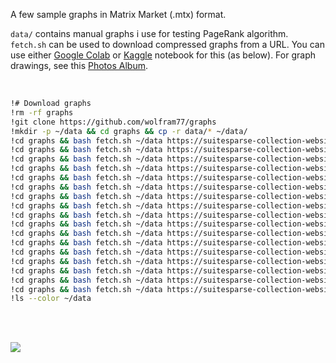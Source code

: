 A few sample graphs in Matrix Market (.mtx) format.

`data/` contains manual graphs i use for testing PageRank algorithm.
`fetch.sh` can be used to download compressed graphs from a URL.
You can use either [Google Colab] or [Kaggle] notebook for this (as below).
For graph drawings, see this [Photos Album].

<br>

```bash
!# Download graphs
!rm -rf graphs
!git clone https://github.com/wolfram77/graphs
!mkdir -p ~/data && cd graphs && cp -r data/* ~/data/
!cd graphs && bash fetch.sh ~/data https://suitesparse-collection-website.herokuapp.com/MM/SNAP/web-Stanford.tar.gz
!cd graphs && bash fetch.sh ~/data https://suitesparse-collection-website.herokuapp.com/MM/SNAP/web-BerkStan.tar.gz
!cd graphs && bash fetch.sh ~/data https://suitesparse-collection-website.herokuapp.com/MM/SNAP/web-Google.tar.gz
!cd graphs && bash fetch.sh ~/data https://suitesparse-collection-website.herokuapp.com/MM/SNAP/web-NotreDame.tar.gz
!cd graphs && bash fetch.sh ~/data https://suitesparse-collection-website.herokuapp.com/MM/LAW/indochina-2004.tar.gz
!cd graphs && bash fetch.sh ~/data https://suitesparse-collection-website.herokuapp.com/MM/SNAP/soc-Slashdot0811.tar.gz
!cd graphs && bash fetch.sh ~/data https://suitesparse-collection-website.herokuapp.com/MM/SNAP/soc-Slashdot0902.tar.gz
!cd graphs && bash fetch.sh ~/data https://suitesparse-collection-website.herokuapp.com/MM/SNAP/soc-Epinions1.tar.gz
!cd graphs && bash fetch.sh ~/data https://suitesparse-collection-website.herokuapp.com/MM/SNAP/soc-LiveJournal1.tar.gz
!cd graphs && bash fetch.sh ~/data https://suitesparse-collection-website.herokuapp.com/MM/DIMACS10/coAuthorsDBLP.tar.gz
!cd graphs && bash fetch.sh ~/data https://suitesparse-collection-website.herokuapp.com/MM/DIMACS10/coAuthorsCiteseer.tar.gz
!cd graphs && bash fetch.sh ~/data https://suitesparse-collection-website.herokuapp.com/MM/DIMACS10/coPapersCiteseer.tar.gz
!cd graphs && bash fetch.sh ~/data https://suitesparse-collection-website.herokuapp.com/MM/DIMACS10/coPapersDBLP.tar.gz
!cd graphs && bash fetch.sh ~/data https://suitesparse-collection-website.herokuapp.com/MM/DIMACS10/italy_osm.tar.gz
!cd graphs && bash fetch.sh ~/data https://suitesparse-collection-website.herokuapp.com/MM/DIMACS10/great-britain_osm.tar.gz
!cd graphs && bash fetch.sh ~/data https://suitesparse-collection-website.herokuapp.com/MM/DIMACS10/germany_osm.tar.gz
!cd graphs && bash fetch.sh ~/data https://suitesparse-collection-website.herokuapp.com/MM/DIMACS10/asia_osm.tar.gz
!ls --color ~/data
```

<br>
<br>

[![](https://img.youtube.com/vi/9NOzUcbTBAE/maxresdefault.jpg)](https://www.youtube.com/watch?v=9NOzUcbTBAE&list=PLNEveYilIj1Bp5UolizUxNTDCLK6Ll1zK&index=1)

[Google Colab]: https://colab.research.google.com/drive/1mHCp1Cfono552nnWA-wpPvMdRUyKbK1_?usp=sharing
[Kaggle]: https://www.kaggle.com/wolfram77/wolfram77-graphs
[Photos Album]: https://photos.app.goo.gl/H9Sdqm9A9DtoGhTv7
